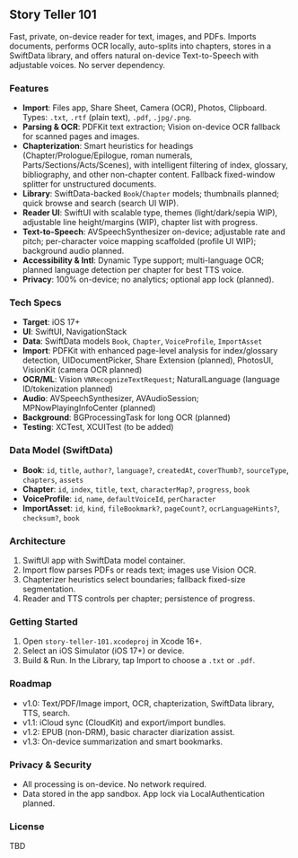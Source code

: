 ## Story Teller 101

Fast, private, on-device reader for text, images, and PDFs. Imports documents, performs OCR locally, auto-splits into chapters, stores in a SwiftData library, and offers natural on-device Text-to-Speech with adjustable voices. No server dependency.

### Features
- **Import**: Files app, Share Sheet, Camera (OCR), Photos, Clipboard. Types: `.txt`, `.rtf` (plain text), `.pdf`, `.jpg/.png`.
- **Parsing & OCR**: PDFKit text extraction; Vision on-device OCR fallback for scanned pages and images.
- **Chapterization**: Smart heuristics for headings (Chapter/Prologue/Epilogue, roman numerals, Parts/Sections/Acts/Scenes), with intelligent filtering of index, glossary, bibliography, and other non-chapter content. Fallback fixed-window splitter for unstructured documents.
- **Library**: SwiftData-backed `Book`/`Chapter` models; thumbnails planned; quick browse and search (search UI WIP).
- **Reader UI**: SwiftUI with scalable type, themes (light/dark/sepia WIP), adjustable line height/margins (WIP), chapter list with progress.
- **Text-to-Speech**: AVSpeechSynthesizer on-device; adjustable rate and pitch; per-character voice mapping scaffolded (profile UI WIP); background audio planned.
- **Accessibility & Intl**: Dynamic Type support; multi-language OCR; planned language detection per chapter for best TTS voice.
- **Privacy**: 100% on-device; no analytics; optional app lock (planned).

### Tech Specs
- **Target**: iOS 17+
- **UI**: SwiftUI, NavigationStack
- **Data**: SwiftData models `Book`, `Chapter`, `VoiceProfile`, `ImportAsset`
- **Import**: PDFKit with enhanced page-level analysis for index/glossary detection, UIDocumentPicker, Share Extension (planned), PhotosUI, VisionKit (camera OCR planned)
- **OCR/ML**: Vision `VNRecognizeTextRequest`; NaturalLanguage (language ID/tokenization planned)
- **Audio**: AVSpeechSynthesizer, AVAudioSession; MPNowPlayingInfoCenter (planned)
- **Background**: BGProcessingTask for long OCR (planned)
- **Testing**: XCTest, XCUITest (to be added)

### Data Model (SwiftData)
- **Book**: `id`, `title`, `author?`, `language?`, `createdAt`, `coverThumb?`, `sourceType`, `chapters`, `assets`
- **Chapter**: `id`, `index`, `title`, `text`, `characterMap?`, `progress`, `book`
- **VoiceProfile**: `id`, `name`, `defaultVoiceId`, `perCharacter`
- **ImportAsset**: `id`, `kind`, `fileBookmark?`, `pageCount?`, `ocrLanguageHints?`, `checksum?`, `book`

### Architecture
1. SwiftUI app with SwiftData model container.
2. Import flow parses PDFs or reads text; images use Vision OCR.
3. Chapterizer heuristics select boundaries; fallback fixed-size segmentation.
4. Reader and TTS controls per chapter; persistence of progress.

### Getting Started
1. Open `story-teller-101.xcodeproj` in Xcode 16+.
2. Select an iOS Simulator (iOS 17+) or device.
3. Build & Run. In the Library, tap Import to choose a `.txt` or `.pdf`.

### Roadmap
- v1.0: Text/PDF/Image import, OCR, chapterization, SwiftData library, TTS, search.
- v1.1: iCloud sync (CloudKit) and export/import bundles.
- v1.2: EPUB (non-DRM), basic character diarization assist.
- v1.3: On-device summarization and smart bookmarks.

### Privacy & Security
- All processing is on-device. No network required.
- Data stored in the app sandbox. App lock via LocalAuthentication planned.

### License
TBD

